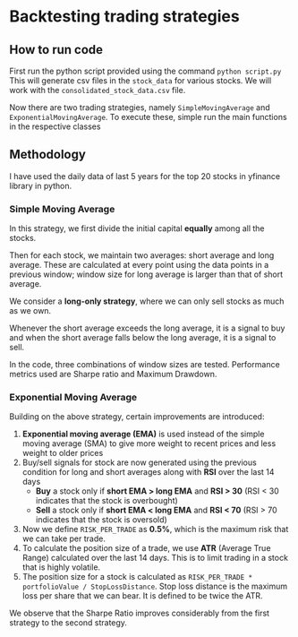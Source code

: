 # Backtesting trading strategies

## How to run code
First run the python script provided using the command `python script.py`
This will generate csv files in the `stock_data` for various stocks.
We will work with the `consolidated_stock_data.csv` file.

Now there are two trading strategies, namely `SimpleMovingAverage` and `ExponentialMovingAverage`.
To execute these, simple run the main functions in the respective classes

## Methodology
I have used the daily data of last 5 years for the top 20 stocks in yfinance library in python. 

### Simple Moving Average
In this strategy, we first divide the initial capital **equally** among all the stocks.

Then for each stock, we maintain two averages: short average and long average.
These are calculated at every point using the data points in a previous window; window size for long average is larger than that of short average.

We consider a **long-only strategy**, where we can only sell stocks as much as we own.

Whenever the short average exceeds the long average, it is a signal to buy and when the short average falls below the long average, it is a signal to sell.

In the code, three combinations of window sizes are tested. Performance metrics used are Sharpe ratio and Maximum Drawdown.

### Exponential Moving Average
Building on the above strategy, certain improvements are introduced:
1. **Exponential moving average (EMA)** is used instead of the simple moving average (SMA) to give more weight to recent prices and less weight to older prices
2. Buy/sell signals for stock are now generated using the previous condition for long and short averages along with **RSI** over the last 14 days
   - **Buy** a stock only if **short EMA > long EMA** and **RSI > 30** (RSI < 30 indicates that the stock is overbought)
   - **Sell** a stock only if **short EMA < long EMA** and **RSI < 70** (RSI > 70 indicates that the stock is oversold)
3. Now we define `RISK_PER_TRADE` as **0.5%**, which is the maximum risk that we can take per trade.
4. To calculate the position size of a trade, we use **ATR** (Average True Range) calculated over the last 14 days. This is to limit trading in a stock that is highly volatile.
5. The position size for a stock is calculated as `RISK_PER_TRADE * portfolioValue / StopLossDistance`. Stop loss distance is the maximum loss per share that we can bear. It is defined to be twice the ATR. 

We observe that the Sharpe Ratio improves considerably from the first strategy to the second strategy.